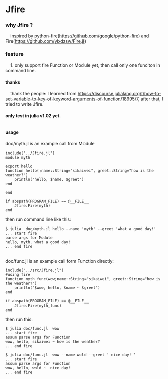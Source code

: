 # Jfire
### why Jfire ? <br>
&nbsp;&nbsp;&nbsp;&nbsp;inspired by python-fire(https://github.com/google/python-fire) and Fire(https://github.com/ylxdzsw/Fire.jl) <br>
### feature<br>
&nbsp;&nbsp;&nbsp;&nbsp;1. only support fire Function or Module yet, then call only one funciton in command line. <br>

#### thanks<br>
&nbsp;&nbsp;&nbsp;&nbsp;thank the  people: I learned from https://discourse.julialang.org/t/how-to-set-variable-to-key-of-keyword-arguments-of-function/18995/7, after that, I tried to write Jfire. <br>
#### only test in julia v1.02 yet. <br><br>

#### usage<br>
doc/myth.jl is an example call from Module
```
include("../Jfire.jl")
module myth

export hello
function hello(;name::String="sikaiwei", greet::String="how is the weather?")
	println("hello, $name. $greet")
end

end

if abspath(PROGRAM_FILE) == @__FILE__
	Jfire.Fire(myth)
end
```
then run command line like this:
```
$ julia  doc/myth.jl hello --name 'myth' --greet 'what a good day!'
... start fire
parse args for Module
hello, myth. what a good day!
... end fire
```
<br> doc/func.jl is an example call form Function directly:
```
include("../src/Jfire.jl")
#using fire
function myth_func(wow;name::String="sikaiwei", greet::String="how is the weather?")
	println("$wow, hello, $name ~ $greet")
end

if abspath(PROGRAM_FILE) == @__FILE__
	Jfire.Fire(myth_func)
end
```
then run this:
```
$ julia doc/func.jl  wow
... start fire
assum parse args for Function
wow, hello, sikaiwei ~ how is the weather?
... end fire

$ julia doc/func.jl  wow --name wold --greet ' nice day! '
... start fire
assum parse args for Function
wow, hello, wold ~  nice day!
... end fire
```

